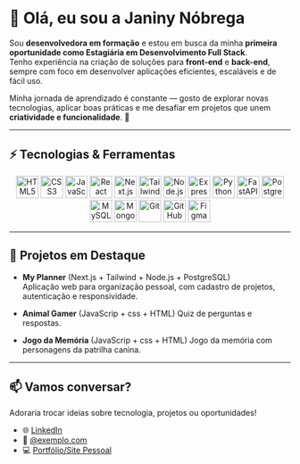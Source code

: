 # 👋 Olá, eu sou a Janiny Nóbrega  

Sou **desenvolvedora em formação** e estou em busca da minha **primeira oportunidade como Estagiária em Desenvolvimento Full Stack**.  
Tenho experiência na criação de soluções para **front-end** e **back-end**, sempre com foco em desenvolver aplicações eficientes, escaláveis e de fácil uso.  

Minha jornada de aprendizado é constante — gosto de explorar novas tecnologias, aplicar boas práticas e me desafiar em projetos que unem **criatividade e funcionalidade**. 🚀  

---

## ⚡ Tecnologias & Ferramentas  

<div align="center">

<!-- Frontend -->
<img src="https://cdn.jsdelivr.net/gh/devicons/devicon/icons/html5/html5-original.svg" width="40" height="40" alt="HTML5"/>
<img src="https://cdn.jsdelivr.net/gh/devicons/devicon/icons/css3/css3-original.svg" width="40" height="40" alt="CSS3"/>
<img src="https://cdn.jsdelivr.net/gh/devicons/devicon/icons/javascript/javascript-original.svg" width="40" height="40" alt="JavaScript"/>
<img src="https://cdn.jsdelivr.net/gh/devicons/devicon/icons/react/react-original.svg" width="40" height="40" alt="React"/>
<img src="https://cdn.jsdelivr.net/gh/devicons/devicon/icons/nextjs/nextjs-original.svg" width="40" height="40" alt="Next.js"/>
<img src="https://www.vectorlogo.zone/logos/tailwindcss/tailwindcss-icon.svg" width="40" height="40" alt="TailwindCSS"/>

<!-- Backend -->
<img src="https://cdn.jsdelivr.net/gh/devicons/devicon/icons/nodejs/nodejs-original.svg" width="40" height="40" alt="Node.js"/>
<img src="https://cdn.jsdelivr.net/gh/devicons/devicon/icons/express/express-original.svg" width="40" height="40" alt="Express"/>
<img src="https://cdn.jsdelivr.net/gh/devicons/devicon/icons/python/python-original.svg" width="40" height="40" alt="Python"/>
<img src="https://cdn.jsdelivr.net/gh/devicons/devicon/icons/fastapi/fastapi-original.svg" width="40" height="40" alt="FastAPI"/>

<!-- Database -->
<img src="https://cdn.jsdelivr.net/gh/devicons/devicon/icons/postgresql/postgresql-original.svg" width="40" height="40" alt="PostgreSQL"/>
<img src="https://cdn.jsdelivr.net/gh/devicons/devicon/icons/mysql/mysql-original.svg" width="40" height="40" alt="MySQL"/>
<img src="https://cdn.jsdelivr.net/gh/devicons/devicon/icons/mongodb/mongodb-original.svg" width="40" height="40" alt="MongoDB"/>

<!-- Tools -->
<img src="https://cdn.jsdelivr.net/gh/devicons/devicon/icons/git/git-original.svg" width="40" height="40" alt="Git"/>
<img src="https://cdn.jsdelivr.net/gh/devicons/devicon/icons/github/github-original.svg" width="40" height="40" alt="GitHub"/>
<img src="https://cdn.jsdelivr.net/gh/devicons/devicon/icons/figma/figma-original.svg" width="40" height="40" alt="Figma"/>


</div>

---

## 🌟 Projetos em Destaque  

- **My Planner** (Next.js + Tailwind + Node.js + PostgreSQL)  
  Aplicação web para organização pessoal, com cadastro de projetos, autenticação e responsividade.  

- **Animal Gamer**  (JavaScrip + css + HTML)
  Quiz de perguntas e respostas.  

- **Jogo da Memória** (JavaScrip + css + HTML)
  Jogo da memória com personagens da patrilha canina.  

---

## 📫 Vamos conversar?  

Adoraria trocar ideias sobre tecnologia, projetos ou oportunidades!  

- 🌐 [LinkedIn](https://www.linkedin.com/in/janiny-n%C3%B3brega-27506b106/)  
- 📧 [@exemplo.com](mailto:janinynobrega@gmail.com)  
- 💻 [Portfólio/Site Pessoal](https://janinynobrega.github.io/MeuPortif-lio/)  
